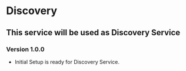 # Discovery
## This service will be used as Discovery Service

### Version 1.0.0
* Initial Setup is ready for Discovery Service. 
